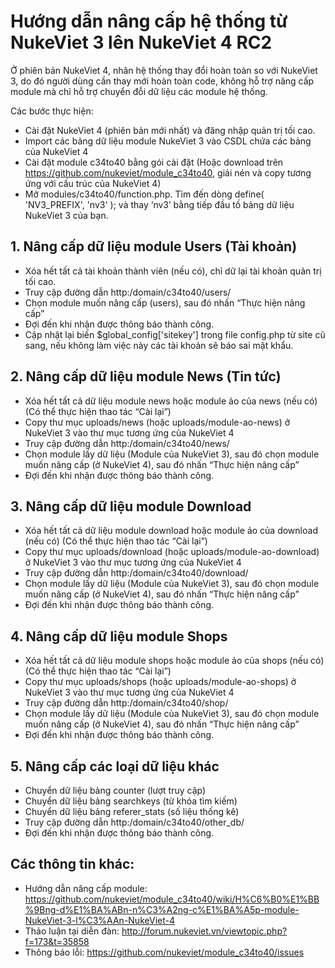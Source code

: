 # Hướng dẫn nâng cấp hệ thống từ NukeViet 3 lên NukeViet 4 RC2

Ở phiên bản NukeViet 4, nhân hệ thống thay đổi hoàn toàn so với NukeViet 3, do đó người dùng cần thay mới hoàn toàn code, không hỗ trợ nâng cấp module mà chỉ hỗ trợ chuyển đỗi dữ liệu các module hệ thống.

Các bước thực hiện:
- Cài đặt NukeViet 4 (phiên bản mới nhất) và đăng nhập quản trị tối cao.
- Import các bảng dữ liệu module NukeViet 3 vào CSDL chứa các bảng của NukeViet 4
- Cài đặt module c34to40 bằng gói cài đặt (Hoặc download trên https://github.com/nukeviet/module_c34to40, giải nén và copy tương ứng với cấu trúc của NukeViet 4)
- Mở modules/c34to40/function.php. Tìm đến dòng define( 'NV3_PREFIX', 'nv3' ); và thay ‘nv3’ bằng tiếp đầu tố bảng dữ liệu NukeViet 3 của bạn.

## 1. Nâng cấp dữ liệu module Users (Tài khoản)
- Xóa hết tất cả tài khoản thành viên (nếu có), chỉ dữ lại tài khoản quản trị tối cao.
- Truy cập đường dẫn http:/domain/c34to40/users/
- Chọn module muốn nâng cấp (users), sau đó nhấn “Thực hiện nâng cấp”
- Đợi đến khi nhận được thông báo thành công.
- Cập nhật lại biến $global_config['sitekey'] trong file config.php từ site cũ sang, nếu không làm việc này các tài khoản sẽ báo sai mật khẩu.

## 2. Nâng cấp dữ liệu module News (Tin tức)
- Xóa hết tất cả dữ liệu module news hoặc module ảo của news (nếu có) (Có thể thực hiện thao tác “Cài lại”)
- Copy thư mục uploads/news (hoặc uploads/module-ao-news) ở NukeViet 3 vào thư mục tương ứng của NukeViet 4
- Truy cập đường dẫn http:/domain/c34to40/news/
- Chọn module lấy dữ liệu (Module của NukeViet 3), sau đó chọn module muốn nâng cấp (ở NukeViet 4), sau đó nhấn “Thực hiện nâng cấp”
- Đợi đến khi nhận được thông báo thành công.

## 3. Nâng cấp dữ liệu module Download
- Xóa hết tất cả dữ liệu module download hoặc module ảo của download (nếu có) (Có thể thực hiện thao tác “Cài lại”)
- Copy thư mục uploads/download (hoặc uploads/module-ao-download) ở NukeViet 3 vào thư mục tương ứng của NukeViet 4
- Truy cập đường dẫn http:/domain/c34to40/download/
- Chọn module lấy dữ liệu (Module của NukeViet 3), sau đó chọn module muốn nâng cấp (ở NukeViet 4), sau đó nhấn “Thực hiện nâng cấp”
- Đợi đến khi nhận được thông báo thành công.

## 4. Nâng cấp dữ liệu module Shops
- Xóa hết tất cả dữ liệu module shops hoặc module ảo của shops (nếu có) (Có thể thực hiện thao tác “Cài lại”)
- Copy thư mục uploads/shops (hoặc uploads/module-ao-shops) ở NukeViet 3 vào thư mục tương ứng của NukeViet 4
- Truy cập đường dẫn http:/domain/c34to40/shop/
- Chọn module lấy dữ liệu (Module của NukeViet 3), sau đó chọn module muốn nâng cấp (ở NukeViet 4), sau đó nhấn “Thực hiện nâng cấp”
- Đợi đến khi nhận được thông báo thành công.

## 5. Nâng cấp các loại dữ liệu khác
- Chuyển dữ liệu bảng counter (lượt truy cập)
- Chuyển dữ liệu bảng searchkeys (từ khóa tìm kiếm)
- Chuyển dữ liệu bảng referer_stats (số liệu thống kê)
- Truy cập đường dẫn http:/domain/c34to40/other_db/
- Đợi đến khi nhận được thông báo thành công.

## Các thông tin khác:
- Hướng dẫn nâng cấp module: https://github.com/nukeviet/module_c34to40/wiki/H%C6%B0%E1%BB%9Bng-d%E1%BA%ABn-n%C3%A2ng-c%E1%BA%A5p-module-NukeViet-3-l%C3%AAn-NukeViet-4
- Thảo luận tại diễn đàn: http://forum.nukeviet.vn/viewtopic.php?f=173&t=35858
- Thông báo lỗi: https://github.com/nukeviet/module_c34to40/issues
